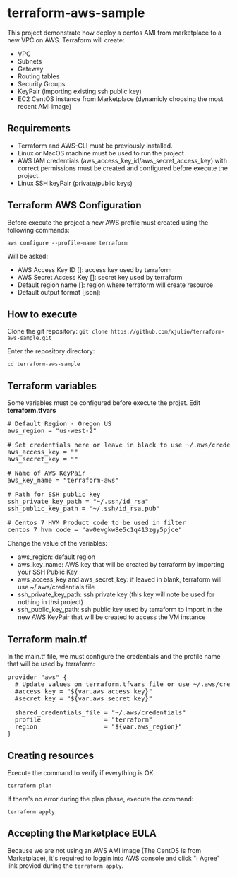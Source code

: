 # terraform-aws-sample
This project demonstrate how deploy a centos AMI from marketplace to a new VPC on AWS. Terraform will create:

- VPC
- Subnets
- Gateway
- Routing tables
- Security Groups
- KeyPair (importing existing ssh public key)
- EC2 CentOS instance from Marketplace (dynamicly choosing the most recent AMI image)

## Requirements
- Terraform and AWS-CLI must be previously installed.
- Linux or MacOS machine must be used to run the project
- AWS IAM credentials (aws_access_key_id/aws_secret_access_key) with correct permissions must be created and configured before execute the project.
- Linux SSH keyPair (private/public keys)

## Terraform AWS Configuration
Before execute the project a new AWS profile must created using the following commands:

`
aws configure --profile-name terraform
`

Will be asked:

- AWS Access Key ID []: access key used by terraform 
- AWS Secret Access Key []: secret key used by terraform
- Default region name []: region where terraform will create resource
- Default output format [json]: 

## How to execute
Clone the git repository:
`
git clone https://github.com/xjulio/terraform-aws-sample.git
`

Enter the repository directory:

`
cd terraform-aws-sample
`

## Terraform variables
Some variables must be configured before execute the projet. Edit **terraform.tfvars**

<pre>
# Default Region - Oregon US
aws_region = "us-west-2"

# Set credentials here or leave in black to use ~/.aws/credentials file generate by aws-cli
aws_access_key = ""
aws_secret_key = ""

# Name of AWS KeyPair
aws_key_name = "terraform-aws"

# Path for SSH public key
ssh_private_key_path = "~/.ssh/id_rsa" 
ssh_public_key_path = "~/.ssh/id_rsa.pub"

# Centos 7 HVM Product code to be used in filter
centos_7_hvm_code = "aw0evgkw8e5c1q413zgy5pjce"
</pre>

Change the value of the variables:
- aws_region: default region
- aws_key_name: AWS key that will be created by terraform by importing your SSH Public Key
- aws_access_key and aws_secret_key: if leaved in blank, terraform will use ~/.aws/credentials file
- ssh_private_key_path: ssh private key (this key will note be used for nothing in thsi project)
- ssh_public_key_path: ssh public key used by terraform to import in the new AWS KeyPair that will be created to access the VM instance

## Terraform main.tf
In the main.tf file, we must configure the credentials and the profile name that will be used by terraform:

<pre>
provider "aws" {
  # Update values on terraform.tfvars file or use ~/.aws/credentials file
  #access_key = "${var.aws_access_key}"
  #secret_key = "${var.aws_secret_key}"
  
  shared_credentials_file = "~/.aws/credentials"
  profile                 = "terraform"  
  region                  = "${var.aws_region}"
}
</pre>

## Creating resources
Execute the command to verify if everything is OK.

`
terraform plan
`

If there's no error during the plan phase, execute the command:

`
terraform apply
`

## Accepting the Marketplace EULA
Because we are not using an AWS AMI image (The CentOS is from Marketplace), it's required to loggin into AWS console and click "I Agree" link provied during the `terraform apply`.
